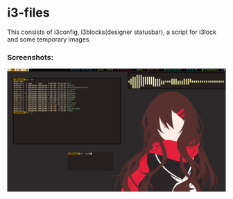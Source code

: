 # i3-files

This consists of i3config, i3blocks(designer statusbar), a script for i3lock and some temporary images.

### Screenshots:

![Alt text](./screenshots/shot1.png?raw=true)
